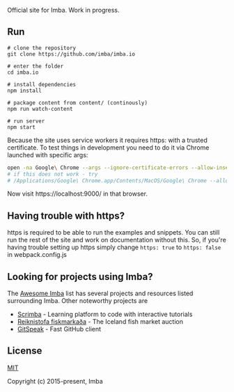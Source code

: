 Official site for Imba. Work in progress.

## Run
```
# clone the repository
git clone https://github.com/imba/imba.io

# enter the folder
cd imba.io

# install dependencies
npm install

# package content from content/ (continously)
npm run watch-content

# run server
npm start
```

Because the site uses service workers it requires https: with a trusted certificate.
To test things in development you need to do it via Chrome launched with specific args:

```bash
open -na Google\ Chrome --args --ignore-certificate-errors --allow-insecure-localhost --unsafely-treat-insecure-origin-as-secure=https://localhost:9000
# if this does not work - try
# /Applications/Google\ Chrome.app/Contents/MacOS/Google\ Chrome --allow-insecure-localhost --ignore-certificate-errors --unsafely-treat-insecure-origin-as-secure=https://localhost:9000
```

Now visit https://localhost:9000/ in that browser.

## Having trouble with https?

https is required to be able to run the examples and snippets. You can still run the rest of the site and work on documentation without this. So, if you're having trouble setting up https simply change `https: true` to `https: false` in webpack.config.js


## Looking for projects using Imba?

The [Awesome Imba][0] list has several projects and resources listed surrounding
Imba.  Other noteworthy projects are 

- [Scrimba][1] - Learning platform to code with interactive tutorials
- [Reiknistofa fiskmarkaða][3] - The Iceland fish market auction
- [GitSpeak][2] - Fast GitHub client

## License

[MIT](./LICENSE)

Copyright (c) 2015-present, Imba

[0]: https://github.com/koolamusic/awesome-imba
[1]: https://scrimba.com/
[2]: https://gitspeak.com/
[3]: https://rsf.is/